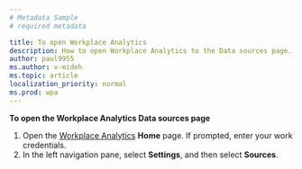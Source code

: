 ```yaml
---
# Metadata Sample
# required metadata

title: To open Workplace Analytics
description: How to open Workplace Analytics to the Data sources page.
author: paul9955
ms.author: v-mideh
ms.topic: article
localization_priority: normal 
ms.prod: wpa
---
```


**To open the Workplace Analytics Data sources page** 

1. Open the [Workplace Analytics](https://workplaceanalytics.office.com) **Home** page. If prompted, enter your work credentials.
2. In the left navigation pane, select **Settings**, and then select **Sources**.
